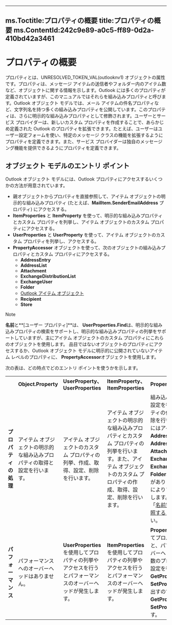 

---
ms.Toctitle:プロパティの概要
title:プロパティの概要
ms.ContentId:242c9e89-a0c5-ff89-0d2a-410bd42a3461
---
# プロパティの概要


プロパティとは、UNRESOLVED_TOKEN_VAL(outlooknv1) オブジェクトの属性です。プロパティは、メッセージ アイテムの送信者やフォルダー内のアイテム数など、オブジェクトに関する情報を示します。Outlook には多くのプロパティが定義されていますが、このマニュアルではそれらを組み込みプロパティと呼びます。Outlook オブジェクト モデルでは、メール アイテムの件名プロパティなど、文字列名を持つ多くの組み込みプロパティを公開しています。このプロパティは、さらに明示的な組み込みプロパティとして修飾されます。ユーザーとサービス プロバイダーは、新しいカスタム プロパティを作成することで、あらかじめ定義された Outlook のプロパティを拡張できます。たとえば、ユーザーはユーザー設定フォームを使い、特定のメッセージ クラスの機能を拡張するようにプロパティを定義できます。また、サービス プロバイダーは独自のメッセージング機能を提供できるようにプロパティを定義できます。



## オブジェクト モデルのエントリ ポイント
Outlook オブジェクト モデルには、Outlook プロパティにアクセスするいくつかの方法が用意されています。

- 親オブジェクトからプロパティを直接参照して、アイテム オブジェクトの明示的な組み込みプロパティ (たとえば、**MailItem.SenderEmailAddress** プロパティ) にアクセスする。
- **ItemProperties** と **ItemProperty** を使って、明示的な組み込みプロパティとカスタム プロパティを列挙し、アイテム オブジェクトのカスタム プロパティにアクセスする。
- **UserProperties** と **UserProperty** を使って、アイテム オブジェクトのカスタム プロパティを列挙し、アクセスする。
- **PropertyAccessor** オブジェクトを使って、次のオブジェクトの組み込みプロパティとカスタム プロパティにアクセスする。
    - **AddressEntry**
    - **AddressList**
    - **Attachment**
    - **ExchangeDistributionList**
    - **ExchangeUser**
    - **Folder**
    - [Outlook アイテム オブジェクト](6ea4babf-facf-4018-ef5a-4a484e55153a.md)
    - **Recipient**
    - **Store**



>[!NOTE]
>**名前**と**[ユーザー プロパティ]**は、 **UserProperties.Find**は、明示的な組み込みプロパティの検索をサポートし、明示的な組み込みプロパティの列挙をサポートしていますが、主にアイテム オブジェクトのカスタム プロパティにこれらのオブジェクトを使用します。 品目ではないオブジェクトのプロパティにアクセスするか、Outlook オブジェクト モデルに明示的に公開されていないアイテム レベルのプロパティに、 **PropertyAccessor**オブジェクトを使用します。





次の表は、どの時点でどのエントリ ポイントを使うかを示します。

||||||
|---|---|---|---|---|
||**Object.Property**|**UserProperty、UserProperties**|**ItemProperty、ItemProperties**|**PropertyAccessor**|
|**プロパティの処理**|アイテム オブジェクトの明示的な組み込みプロパティの取得と設定を行います。|アイテム オブジェクトのカスタム プロパティの列挙、作成、取得、設定、削除を行います。|アイテム オブジェクトの明示的な組み込みプロパティとカスタム プロパティの列挙を行います。また、アイテム オブジェクトのカスタム プロパティの作成、取得、設定、削除を行います。|組み込みプロパティの取得と設定を行い、カスタム プロパティの作成、取得、設定、削除を行います。オブジェクトにはアイテム オブジェクトや **AddressEntry**、**AddressList**、**Attachment**、**ExchangeUser**、**ExchangeDistributionList**、**Folder**、**Recipient**、**Store** があります。適切な名前空間によりプロパティにアクセスします。詳細については、「[名前空間でプロパティを参照する](c1c7bfa9-64d7-81d2-84e7-f0a4c57780b3.md)」を参照してください。|
|**パフォーマンス**|パフォーマンスへのオーバーヘッドはありません。|**UserProperties** を使用してプロパティの列挙やアクセスを行うとパフォーマンスのオーバーヘッドが発生します。|**ItemProperties** を使用してプロパティの列挙やアクセスを行うとパフォーマンスのオーバーヘッドが発生します。|**PropertyAccessor** を使用してプロパティにアクセスすると、パフォーマンスへのオーバーヘッドが発生します。複数のプロパティの取得または設定を行うには、**GetProperty** と **SetProperty** を繰り返し呼び出すのではなく、**GetProperties** と **SetProperties** を使用します。|








